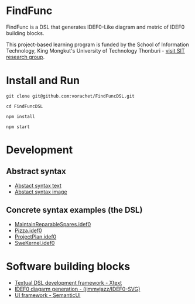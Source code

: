 # FindFunc

FindFunc is a DSL that generates IDEF0-Like diagram and metric of IDEF0 building blocks.

This project-based learning program is funded by the School of Information Technology, King Mongkut's University of Technology Thonburi - [visit SIT research group](https://www.sit.kmutt.ac.th/sit-research/).

# Install and Run

```
git clone git@github.com:vorachet/FindFuncDSL.git

cd FindFuncDSL

npm install

npm start
```

# Development

## Abstract syntax

- [Abstact syntax text](docs/grammar.txt)
- [Abstact syntax image](images/syntax.png)

## Concrete syntax examples (the DSL)

- [MaintainReparableSpares.idef0](projects/MaintainReparableSpares.idef0.idef0)
- [Pizza.idef0](projects/Pizza.idef0)
- [ProjectPlan.idef0](projects/ProjectPlan.idef0)
- [SweKernel.idef0](projects/SweKernel.idef0)

# Software building blocks

- [Textual DSL development framework - Xtext](https://www.eclipse.org/Xtext/)
- [IDEF0 diagarm generation - (jimmyjazz/IDEF0-SVG)](https://github.com/jimmyjazz/IDEF0-SVG)
- [UI framework - SemanticUI](https://semantic-ui.com/)
